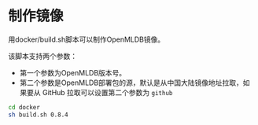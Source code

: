 # 制作镜像

用docker/build.sh脚本可以制作OpenMLDB镜像。

该脚本支持两个参数：

- 第一个参数为OpenMLDB版本号。
- 第二个参数是OpenMLDB部署包的源，默认是从中国大陆镜像地址拉取，如果要从 GitHub 拉取可以设置第二个参数为 `github`

```bash
cd docker
sh build.sh 0.8.4
```
